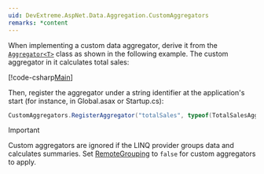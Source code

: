 ```yaml
---
uid: DevExtreme.AspNet.Data.Aggregation.CustomAggregators
remarks: *content
---
```

When implementing a custom data aggregator, derive it from the [`Aggregator<T>`](xref:DevExtreme.AspNet.Data.Aggregation.Aggregator`1) class as shown in the following example. The custom aggregator in it calculates total sales:

[!code-csharp[Main](../../DevExtreme.AspNet.Data.Tests/TotalSalesAggregator.cs#class)]

Then, register the aggregator under a string identifier at the application's start (for instance, in Global.asax or Startup.cs):

```csharp
CustomAggregators.RegisterAggregator("totalSales", typeof(TotalSalesAggregator<>));
```

> [!Important]
> Custom aggregators are ignored if the LINQ provider groups data and calculates summaries. Set [RemoteGrouping](xref:DevExtreme.AspNet.Data.DataSourceLoadOptionsBase.RemoteGrouping) to `false` for custom aggregators to apply.